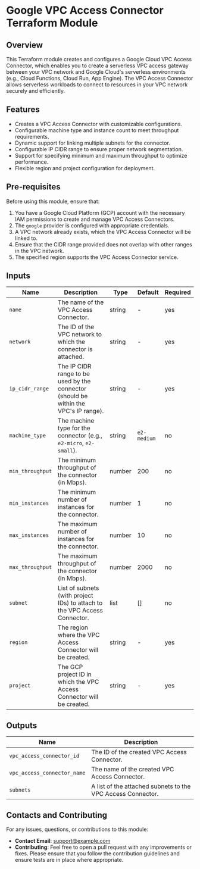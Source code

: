 # Google VPC Access Connector Terraform Module

## Overview

This Terraform module creates and configures a Google Cloud VPC Access Connector, which enables you to create a serverless VPC access gateway between your VPC network and Google Cloud's serverless environments (e.g., Cloud Functions, Cloud Run, App Engine). The VPC Access Connector allows serverless workloads to connect to resources in your VPC network securely and efficiently.

## Features

- Creates a VPC Access Connector with customizable configurations.
- Configurable machine type and instance count to meet throughput requirements.
- Dynamic support for linking multiple subnets for the connector.
- Configurable IP CIDR range to ensure proper network segmentation.
- Support for specifying minimum and maximum throughput to optimize performance.
- Flexible region and project configuration for deployment.

## Pre-requisites

Before using this module, ensure that:

1. You have a Google Cloud Platform (GCP) account with the necessary IAM permissions to create and manage VPC Access Connectors.
2. The `google` provider is configured with appropriate credentials.
3. A VPC network already exists, which the VPC Access Connector will be linked to.
4. Ensure that the CIDR range provided does not overlap with other ranges in the VPC network.
5. The specified region supports the VPC Access Connector service.

## Inputs

| Name                 | Description                                                                                        | Type   | Default     | Required |
|----------------------|----------------------------------------------------------------------------------------------------|--------|-------------|----------|
| `name`               | The name of the VPC Access Connector.                                                              | string | -           | yes      |
| `network`            | The ID of the VPC network to which the connector is attached.                                      | string | -           | yes      |
| `ip_cidr_range`      | The IP CIDR range to be used by the connector (should be within the VPC's IP range).               | string | -           | yes      |
| `machine_type`       | The machine type for the connector (e.g., `e2-micro`, `e2-small`).                                 | string | `e2-medium` | no       |
| `min_throughput`     | The minimum throughput of the connector (in Mbps).                                                 | number | 200         | no       |
| `min_instances`      | The minimum number of instances for the connector.                                                 | number | 1           | no       |
| `max_instances`      | The maximum number of instances for the connector.                                                 | number | 10          | no       |
| `max_throughput`     | The maximum throughput of the connector (in Mbps).                                                 | number | 2000        | no       |
| `subnet`             | List of subnets (with project IDs) to attach to the VPC Access Connector.                          | list   | []          | no       |
| `region`             | The region where the VPC Access Connector will be created.                                         | string | -           | yes      |
| `project`            | The GCP project ID in which the VPC Access Connector will be created.                              | string | -           | yes      |

## Outputs

| Name                   | Description                                                           |
|------------------------|-----------------------------------------------------------------------|
| `vpc_access_connector_id` | The ID of the created VPC Access Connector.                        |
| `vpc_access_connector_name` | The name of the created VPC Access Connector.                    |
| `subnets`               | A list of the attached subnets to the VPC Access Connector.          |

## Contacts and Contributing

For any issues, questions, or contributions to this module:

- **Contact Email**: support@example.com
- **Contributing**: Feel free to open a pull request with any improvements or fixes. Please ensure that you follow the contribution guidelines and ensure tests are in place where appropriate.
